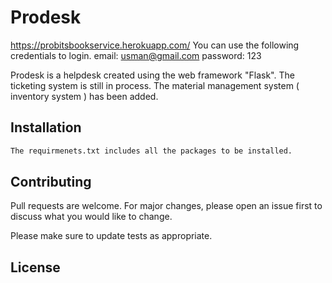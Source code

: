 # Prodesk

https://probitsbookservice.herokuapp.com/
You can use the following credentials to login.
email: usman@gmail.com 
password: 123

Prodesk is a helpdesk created using the web framework "Flask". The ticketing system is still in process. The material management system ( inventory system ) has been added.
## Installation

```bash
The requirmenets.txt includes all the packages to be installed.
```


## Contributing
Pull requests are welcome. For major changes, please open an issue first to discuss what you would like to change.

Please make sure to update tests as appropriate.

## License

